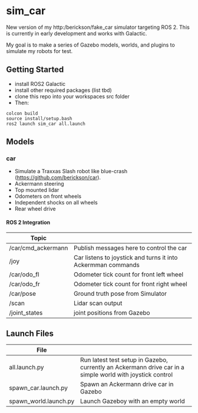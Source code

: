 # sim_car
New version of my http:/berickson/fake_car simulator targeting ROS 2. This is currently in early development and works with Galactic.

My goal is to make a series of Gazebo models, worlds, and plugins to simulate my robots for test.


## Getting Started

- install ROS2 Galactic
- install other required packages (list tbd)
- clone this repo into your workspaces src folder
- Then:
```
colcon build
source install/setup.bash
ros2 launch sim_car all.launch
```

## Models
### car
- Simulate a Traxxas Slash robot like blue-crash (https://github.com/berickson/car).
- Ackermann steering
- Top mounted lidar
- Odometers on front wheels
- Independent shocks on all wheels
- Rear wheel drive

#### ROS 2 Integration

| Topic | |
| --- | --- |
| /car/cmd_ackermann | Publish messages here to control the car |
| /joy | Car listens to joystick and turns it into Ackermman commands |
| /car/odo_fl | Odometer tick count for front left wheel |
| /car/odo_fr | Odometer tick count for front right wheel |
| /car/pose | Ground truth pose from Simulator |
| /scan | Lidar scan output |
| /joint_states | joint positions from Gazebo |

## Launch Files

| File |  |
| --- | --- |
| all.launch.py | Run latest test setup in Gazebo, currently an Ackermann drive car in a simple world with joystick control |
| spawn_car.launch.py | Spawn an Ackermann drive car in Gazebo |
| spawn_world.launch.py | Launch Gazeboy with an empty world |
